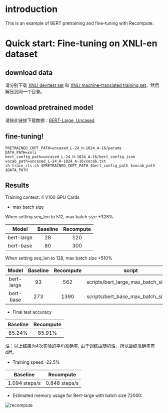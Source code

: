 
# introduction

This is an example of BERT pretraining and fine-tuning with Recompute.

# Quick start: Fine-tuning on XNLI-en dataset

## download data
请分别下载 [XNLI dev/test set](https://bert-data.bj.bcebos.com/XNLI-1.0.zip) 和 [XNLI machine-translated training set](https://bert-data.bj.bcebos.com/XNLI-MT-1.0.zip)，然后解压到同一个目录。

## download pretrained model

请按此链接下载数据：[BERT-Large, Uncased](https://bert-models.bj.bcebos.com/uncased_L-24_H-1024_A-16.tar.gz)

## fine-tuning!

```shell
PRETRAINED_CKPT_PATH=uncased_L-24_H-1024_A-16/params
DATA_PATH=xnli
bert_config_path=uncased_L-24_H-1024_A-16/bert_config.json
vocab_path=uncased_L-24_H-1024_A-16/vocab.txt
sh train_cls.sh $PRETRAINED_CKPT_PATH $bert_config_path $vocab_path $DATA_PATH
```
## Results

Training context: 4 V100 GPU Cards

- max batch size

When setting seq_len to 512, max batch size +328%

|Model|Baseline|Recompute|
|:---:|:---:|:---:|
|bert-large|28|120|
|bert-base|80|300|

When setting seq_len to 128, max batch size +510%

|Model|Baseline|Recompute|script|
|:---:|:---:|:---:|:---:|
|bert-large|93|562|scripts/bert_large_max_batch_size.sh|
|bert-base|273|1390|scripts/bert_base_max_batch_size.sh|

- Final test accuracy 

|Baseline|Recompute|
|:---:|:---:|
|85.24%|85.91%|

注：以上结果为4次实验的平均准确率, 由于训练由随机性，所以最终准确率有diff。

- Training speed -22.5%

|Baseline|Recompute|
|:---:|:---:|
|1.094 steps/s|0.848 steps/s|

- Estimated memory usage for Bert-large with batch size 72000:

![recompute](https://github.com/PaddlePaddle/Fleet/blob/develop/examples/recompute/bert/image/memory_anal.png)

